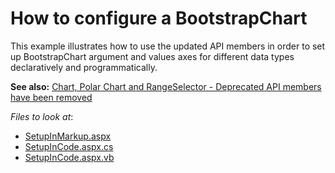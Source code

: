 # How to configure a BootstrapChart

This example illustrates how to use the updated API members in order to set up BootstrapChart argument and values axes for different data types declaratively and programmatically.

**See also:**
[Chart, Polar Chart and RangeSelector - Deprecated API members have been removed](https://supportcenter.devexpress.com/internal/ticket/details/T928045)

<!-- default file list -->
*Files to look at*:

* [SetupInMarkup.aspx](./CS/ChartApi/SetupInMarkup.aspx)
* [SetupInCode.aspx.cs](./CS/ChartApi/SetupInCode.aspx.cs)
* [SetupInCode.aspx.vb](./VB/ChartApi/SetupInCode.aspx.vb)
<!-- default file list end -->

